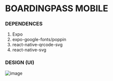 # BOARDINGPASS MOBILE

### DEPENDENCES
1. Expo 
2. expo-google-fonts/poppin
3. react-native-qrcode-svg
4. react-native-svg

### DESIGN (UI)
![image](https://github.com/user-attachments/assets/927d5bf8-0cb4-4c2e-9367-113f745cda3c)
